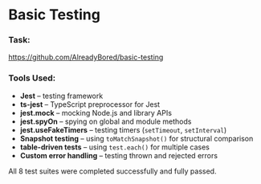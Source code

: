 # Basic Testing

### Task:
https://github.com/AlreadyBored/basic-testing

### Tools Used:

- **Jest** – testing framework
- **ts-jest** – TypeScript preprocessor for Jest
- **jest.mock** – mocking Node.js and library APIs
- **jest.spyOn** – spying on global and module methods
- **jest.useFakeTimers** – testing timers (`setTimeout`, `setInterval`)
- **Snapshot testing** – using `toMatchSnapshot()` for structural comparison
- **table-driven tests** – using `test.each()` for multiple cases
- **Custom error handling** – testing thrown and rejected errors

All 8 test suites were completed successfully and fully passed.